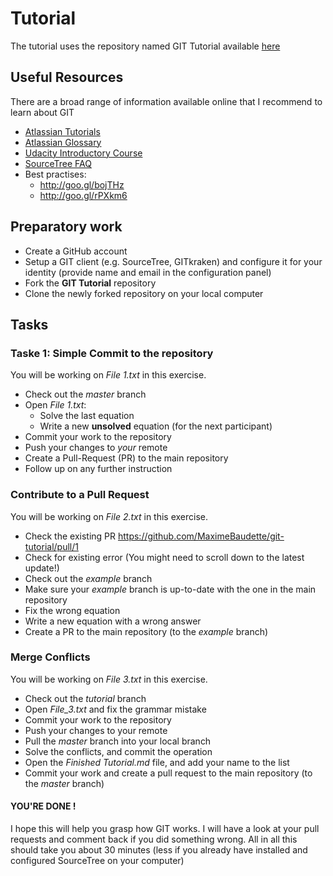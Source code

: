 # Tutorial

The tutorial uses the repository named GIT Tutorial available [here](https://github.com/MaximeBaudette/git-tutorial)

## Useful Resources
There are a broad range of information available online that I recommend to learn about GIT

- [Atlassian Tutorials](https://goo.gl/ZWdhSI)
- [Atlassian Glossary](https://goo.gl/IPv1vo)
- [Udacity Introductory Course](https://www.udacity.com/course/how-to-use-git-and-github--ud775)
- [SourceTree FAQ](https://goo.gl/zNBwb9)
- Best practises:
  - http://goo.gl/bojTHz
  - http://goo.gl/rPXkm6

## Preparatory work

- Create a GitHub account
- Setup a GIT client (e.g. SourceTree, GITkraken) and configure it for your identity (provide name and email in the configuration panel)
- Fork the **GIT Tutorial** repository
- Clone the newly forked repository on your local computer

## Tasks

### Taske 1: Simple Commit to the repository
You will be working on *File 1.txt* in this exercise.

- Check out the *master* branch
- Open *File 1.txt*:
  -  Solve the last equation
  -  Write a new **unsolved** equation (for the next participant)
- Commit your work to the repository
- Push your changes to *your* remote
- Create a Pull-Request (PR) to the main repository
- Follow up on any further instruction

### Contribute to a Pull Request
You will be working on *File 2.txt* in this exercise.

- Check the existing PR https://github.com/MaximeBaudette/git-tutorial/pull/1
- Check for existing error (You might need to scroll down to the latest update!)
- Check out the *example* branch
- Make sure your *example* branch is up-to-date with the one in the main repository
- Fix the wrong equation
- Write a new equation with a wrong answer
- Create a PR to the main repository (to the *example* branch)

### Merge Conflicts
You will be working on *File 3.txt* in this exercise.

- Check out the *tutorial* branch
- Open *File_3.txt* and fix the grammar mistake
- Commit your work to the repository
- Push your changes to your remote
- Pull the *master* branch into your local branch
- Solve the conflicts, and commit the operation
- Open the *Finished Tutorial.md* file, and add your name to the list
- Commit your work and create a pull request to the main repository (to the *master* branch)

#### YOU'RE DONE !
I hope this will help you grasp how GIT works.
I will have a look at your pull requests and comment back if you did something wrong.
All in all this should take you about 30 minutes (less if you already have installed and configured SourceTree on your computer)
